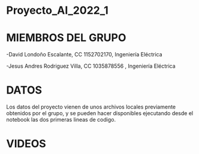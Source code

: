 # Proyecto_AI_2022_1
# MIEMBROS DEL GRUPO
-David Londoño Escalante, CC 1152702170, Ingeniería Eléctrica 

-Jesus Andres Rodriguez Villa, CC 1035878556 , Ingeniería Eléctrica

# DATOS
Los datos del proyecto vienen de unos archivos locales previamente obtenidos por el grupo, y se pueden hacer disponibles ejecutando desde el notebook las dos primeras lineas de codigo.
# VIDEOS
